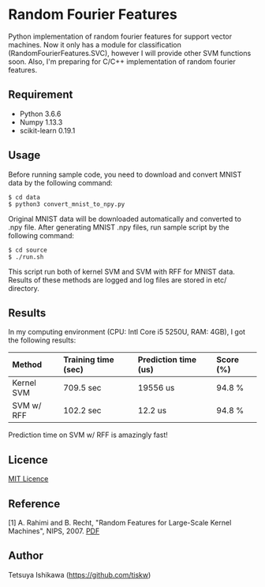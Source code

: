 Random Fourier Features
====

Python implementation of random fourier features for support vector machines.
Now it only has a module for classification (RandomFourierFeatures.SVC),
however I will provide other SVM functions soon.
Also, I'm preparing for C/C++ implementation of random fourier features.

## Requirement

- Python 3.6.6
- Numpy 1.13.3
- scikit-learn 0.19.1

## Usage

Before running sample code, you need to download and convert MNIST data by the following command:

    $ cd data
    $ python3 convert_mnist_to_npy.py

Original MNIST data will be downloaded automatically and converted to .npy file.
After generating MNIST .npy files, run sample script by the following command:

    $ cd source
    $ ./run.sh

This script run both of kernel SVM and SVM with RFF for MNIST data.
Results of these methods are logged and log files are stored in etc/ directory.

## Results

In my computing environment (CPU: Intl Core i5 5250U, RAM: 4GB), I got the following results:

|Method|Training time (sec)|Prediction time (us)|Score (%)|
|:---|:---|:---|:---|
|Kernel SVM|709.5 sec|19556 us|94.8 %|
|SVM w/ RFF|102.2 sec|12.2 us|94.8 %|

Prediction time on SVM w/ RFF is amazingly fast!

## Licence

[MIT Licence](https://opensource.org/licenses/mit-license.php)

## Reference

[1] A. Rahimi and B. Recht, "Random Features for Large-Scale Kernel Machines", NIPS, 2007.
[PDF](https://papers.nips.cc/paper/3182-random-features-for-large-scale-kernel-machines.pdf)

## Author

Tetsuya Ishikawa (https://github.com/tiskw)

